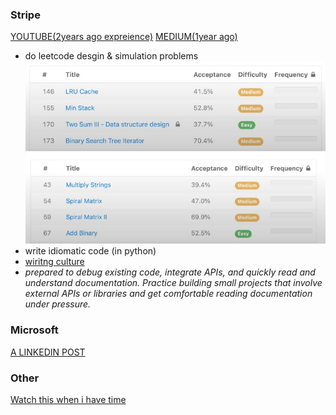 ### Stripe
[YOUTUBE(2years ago expreience)](https://www.youtube.com/watch?v=AewaIJDvdcw)
[MEDIUM(1year ago)](https://medium.com/@mitali.dixit04/software-engineer-intern-stripe-interview-experience-5eaf5a0e395c)
- do leetcode desgin & simulation problems
![DESGIN](/image/desgin.jpg)
![SIMULATION](/image/simulation.jpg)
- write idiomatic code (in python)
- [wiritng culture](https://slab.com/blog/stripe-writing-culture/)
- *prepared to debug existing code, integrate APIs, and quickly read and understand documentation. Practice building small projects that involve external APIs or libraries and get comfortable reading documentation under pressure.*

### Microsoft
[A LINKEDIN POST](https://www.linkedin.com/feed/update/urn:li:activity:7242902526231003136/)

### Other
[Watch this when i have time](https://www.youtube.com/watch?v=7Y2EF99vlr0)